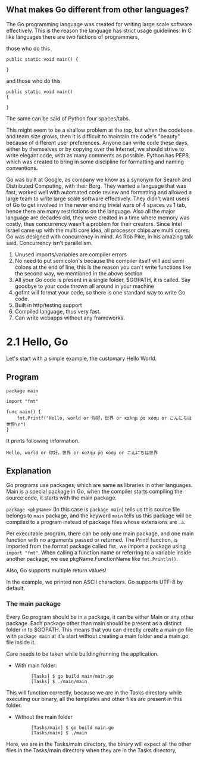 ## What makes Go different from other languages?

The Go programming language was created for writing large scale software effectively. This is the reason the language has strict usage guidelines. In C like languages there are two factions of programmers,

those who do this

    public static void main() {

    }
    
and those who do this
 
    public static void main() 
    {

    }

The same can be said of Python four spaces/tabs.

This might seem to be a shallow problem at the top, but when the codebase and team size grows, then it is difficult to maintain the code's "beauty"  because of different user preferences. Anyone can write code these days, either by themselves or by copying over the Internet, we should strive to write elegant code, with as many comments as possible. Python has PEP8, which was created to bring in some discipline for formatting and naming conventions.

Go was built at Google, as company we know as a synonym for Search and Distributed Computing, with their Borg. They wanted a language that was fast, worked well with automated code review and formatting and allowed a large team to write large scale software effectively. They didn't want users of Go to get involved in the never ending trivial wars of 4 spaces vs 1 tab, hence there are many restrictions on the language. Also all the major language are decades old, they were created in a time where memory was costly, thus concurrency wasn't a problem for their creators. Since Intel Israel came up with the multi core idea, all processor chips are multi cores, Go was designed with concurrency in mind. As Rob Pike, in his amazing talk said, Concurrency isn't parallelism.

1. Unused imports/variables are compiler errors
1. No need to put semicolon's because the compiler itself will add semi colons at the end of line, this is the reason you can't write functions like the second way, we mentioned in the above section
1. All your Go code is present in a single folder, $GOPATH, it is called. Say goodbye to your code thrown all around in your machine
1. gofmt will format your code, so there is one standard way to write Go code.
1. Built in http/testing support  
1. Compiled language, thus very fast.
1. Can write webapps without any frameworks.

# 2.1 Hello, Go

Let's start with a simple example, the customary Hello World.

## Program

	package main
	
	import "fmt"
	
	func main() {
		fmt.Printf("Hello, world or 你好，世界 or καλημ ́ρα κóσμ or こんにちは世界\n")
	}
	
It prints following information.

	Hello, world or 你好，世界 or καλημ ́ρα κóσμ or こんにちは世界
	
## Explanation

Go programs use packages, which are same as libraries in other languages. Main is a special package in Go, when the compiler starts compiling the source code, it starts with the main package. 

`package <pkgName>` (In this case is `package main`) tells us this source file belongs to `main` package, and the keyword `main` tells us this package will be compiled to a program instead of package files whose extensions are `.a`.

Per executable program, there can be only one main package, and one main function with no arguments passed or returned. The Printf function, is imported from the format package called `fmt`, we import a package using `import "fmt"`. When calling a function name or referring to a variable inside another package, we use pkgName.FunctionName like `fmt.Println()`.

Also, Go supports multiple return values!

In the example, we printed non ASCII characters. Go supports UTF-8 by default. 

### The main package
Every Go program should be in a package, it can be either Main or any other package. Each package other than main should be present as a distinct folder in to $GOPATH. This means that you can directly create a main.go file with `package main` at it's start without creating a main folder and a main.go file inside it. 

Care needs to be taken while building/running the application.

- With main folder:

			[Tasks] $ go build main/main.go
			[Tasks] $ ./main/main

This will function correctly, because we are in the Tasks directory while executing our binary, all the templates and other files are present in this folder.

- Without the main folder

			[Tasks/main] $ go build main.go
			[Tasks/main] $ ./main

Here, we are in the Tasks/main directory, the binary will expect all the other files in the Tasks/main directory when they are in the Tasks directory,
